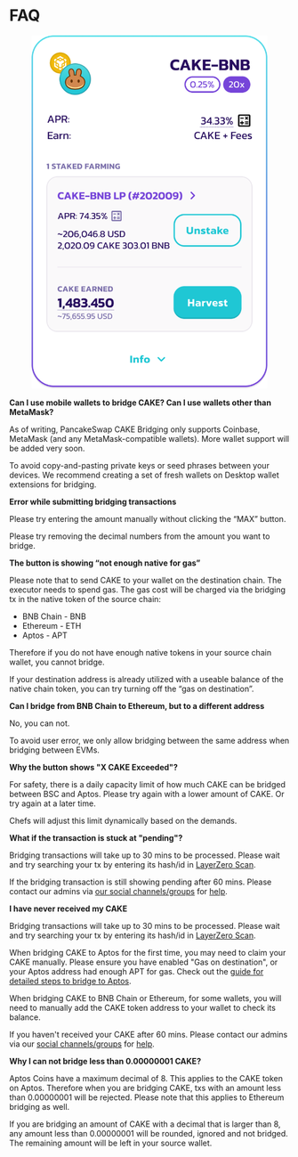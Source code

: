 # FAQ

<figure><img src="../../.gitbook/assets/image (32).png" alt=""><figcaption></figcaption></figure>

**Can I use mobile wallets to bridge CAKE? Can I use wallets other than MetaMask?**

As of writing, PancakeSwap CAKE Bridging only supports Coinbase, MetaMask (and any MetaMask-compatible wallets). More wallet support will be added very soon.

To avoid copy-and-pasting private keys or seed phrases between your devices. We recommend creating a set of fresh wallets on Desktop wallet extensions for bridging.



**Error while submitting bridging transactions**

Please try entering the amount manually without clicking the “MAX” button.

Please try removing the decimal numbers from the amount you want to bridge.



**The button is showing “not enough native for gas”**

Please note that to send CAKE to your wallet on the destination chain. The executor needs to spend gas. The gas cost will be charged via the bridging tx in the native token of the source chain:

* BNB Chain - BNB
* Ethereum - ETH
* Aptos - APT

Therefore if you do not have enough native tokens in your source chain wallet, you cannot bridge.

If your destination address is already utilized with a useable balance of the native chain token, you can try turning off the “gas on destination”.



**Can I bridge from BNB Chain to Ethereum, but to a different address**

No, you can not.

To avoid user error, we only allow bridging between the same address when bridging between EVMs.



**Why the button shows "X CAKE Exceeded"?**

For safety, there is a daily capacity limit of how much CAKE can be bridged between BSC and Aptos. Please try again with a lower amount of CAKE. Or try again at a later time.

Chefs will adjust this limit dynamically based on the demands.



**What if the transaction is stuck at "pending"?**

Bridging transactions will take up to 30 mins to be processed. Please wait and try searching your tx by entering its hash/id in [LayerZero Scan](https://layerzeroscan.com/).

If the bridging transaction is still showing pending after 60 mins. Please contact our admins via [our social channels/groups](../../contact-us/social-accounts-and-communities.md) for [help](../../readme/help/).



**I have never received my CAKE**

Bridging transactions will take up to 30 mins to be processed. Please wait and try searching your tx by entering its hash/id in [LayerZero Scan](https://layerzeroscan.com/).

When bridging CAKE to Aptos for the first time, you may need to claim your CAKE manually. Please ensure you have enabled "Gas on destination", or your Aptos address had enough APT for gas. Check out the [guide for detailed steps to bridge to Aptos](aptos.md).

When bridging CAKE to BNB Chain or Ethereum, for some wallets, you will need to manually add the CAKE token address to your wallet to check its balance.

If you haven't received your CAKE after 60 mins. Please contact our admins via our [social channels/groups](../../contact-us/social-accounts-and-communities.md) for [help](../../readme/help/).



**Why I can not bridge less than 0.00000001 CAKE?**

Aptos Coins have a maximum decimal of 8. This applies to the CAKE token on Aptos. Therefore when you are bridging CAKE, txs with an amount less than 0.00000001 will be rejected. Please note that this applies to Ethereum bridging as well.

If you are bridging an amount of CAKE with a decimal that is larger than 8, any amount less than 0.00000001 will be rounded, ignored and not bridged. The remaining amount will be left in your source wallet.
